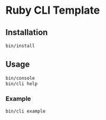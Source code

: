 # Ruby CLI Template

## Installation

```sh
bin/install
```

## Usage

```sh
bin/console
bin/cli help
```

### Example

```sh
bin/cli example
```
